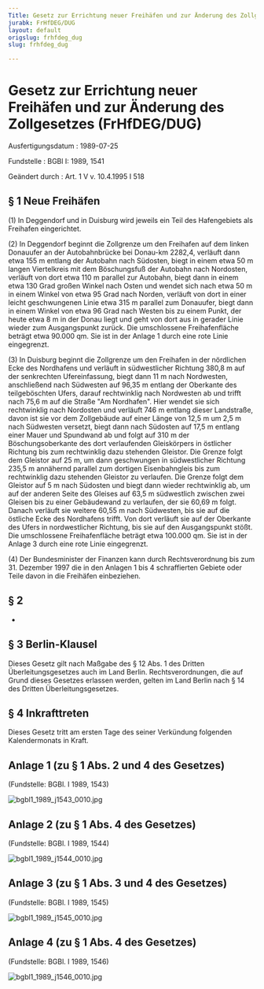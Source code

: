 ```yaml
---
Title: Gesetz zur Errichtung neuer Freihäfen und zur Änderung des Zollgesetzes
jurabk: FrHfDEG/DUG
layout: default
origslug: frhfdeg_dug
slug: frhfdeg_dug

---
```


# Gesetz zur Errichtung neuer Freihäfen und zur Änderung des Zollgesetzes (FrHfDEG/DUG)

Ausfertigungsdatum
:   1989-07-25

Fundstelle
:   BGBl I: 1989, 1541

Geändert durch
:   Art. 1 V v. 10.4.1995 I 518


## § 1 Neue Freihäfen

(1) In Deggendorf und in Duisburg wird jeweils ein Teil des Hafengebiets als Freihafen eingerichtet.

(2) In Deggendorf beginnt die Zollgrenze um den Freihafen auf dem linken Donauufer an der Autobahnbrücke bei Donau-km 2282,4, verläuft dann etwa 155 m entlang der Autobahn nach Südosten, biegt in einem etwa 50 m langen Viertelkreis mit dem Böschungsfuß der Autobahn nach Nordosten, verläuft von dort etwa 110 m parallel zur Autobahn, biegt dann in einem etwa 130 Grad großen Winkel nach Osten und wendet sich nach etwa 50 m in einem Winkel von etwa 95 Grad nach Norden, verläuft von dort in einer leicht geschwungenen Linie etwa 315 m parallel zum Donauufer, biegt dann in einem Winkel von etwa 96 Grad nach Westen bis zu einem Punkt, der heute etwa 8 m in der Donau liegt und geht von dort aus in gerader Linie wieder zum Ausgangspunkt zurück. Die umschlossene Freihafenfläche beträgt etwa 90.000
qm. Sie ist in der Anlage 1 durch eine rote Linie eingegrenzt.

(3) In Duisburg beginnt die Zollgrenze um den Freihafen in der nördlichen Ecke des Nordhafens und verläuft in südwestlicher Richtung 380,8 m auf der senkrechten Ufereinfassung, biegt dann 11 m nach Nordwesten, anschließend nach Südwesten auf 96,35 m entlang der Oberkante des teilgeböschten Ufers, darauf rechtwinklig nach Nordwesten ab und trifft nach 75,6 m auf die Straße "Am Nordhafen". Hier wendet sie sich rechtwinklig nach Nordosten und verläuft 746 m entlang dieser Landstraße, davon ist sie vor dem Zollgebäude auf einer Länge von 12,5 m um 2,5 m nach Südwesten versetzt, biegt dann nach Südosten auf 17,5 m entlang einer Mauer und Spundwand ab und folgt auf 310 m der Böschungsoberkante des dort verlaufenden Gleiskörpers in östlicher Richtung bis zum rechtwinklig dazu stehenden Gleistor. Die Grenze folgt dem Gleistor auf 25 m, um dann geschwungen in südwestlicher Richtung 235,5 m annähernd parallel zum dortigen Eisenbahngleis bis zum rechtwinklig dazu stehenden Gleistor zu verlaufen. Die Grenze folgt dem Gleistor auf 5 m nach Südosten und biegt dann wieder rechtwinklig ab, um auf der anderen Seite des Gleises auf 63,5 m südwestlich zwischen zwei Gleisen bis zu einer Gebäudewand zu verlaufen, der sie 60,69 m folgt. Danach verläuft sie weitere 60,55 m nach Südwesten, bis sie auf die östliche Ecke des Nordhafens trifft. Von dort verläuft sie auf der Oberkante des Ufers in nordwestlicher Richtung, bis sie auf den Ausgangspunkt stößt. Die umschlossene Freihafenfläche beträgt etwa 100.000
qm. Sie ist in der Anlage 3 durch eine rote Linie eingegrenzt.

(4) Der Bundesminister der Finanzen kann durch Rechtsverordnung bis zum 31. Dezember 1997 die in den Anlagen 1 bis 4 schraffierten Gebiete oder Teile davon in die Freihäfen einbeziehen.


## § 2

-


## § 3 Berlin-Klausel

Dieses Gesetz gilt nach Maßgabe des § 12 Abs. 1 des Dritten Überleitungsgesetzes auch im Land Berlin. Rechtsverordnungen, die auf Grund dieses Gesetzes erlassen werden, gelten im Land Berlin nach § 14 des Dritten Überleitungsgesetzes.


## § 4 Inkrafttreten

Dieses Gesetz tritt am ersten Tage des seiner Verkündung folgenden Kalendermonats in Kraft.


## Anlage 1 (zu § 1 Abs. 2 und 4 des Gesetzes)

(Fundstelle: BGBl. I 1989, 1543)

![bgbl1_1989_j1543_0010.jpg](bgbl1_1989_j1543_0010.jpg)

## Anlage 2 (zu § 1 Abs. 4 des Gesetzes)

(Fundstelle: BGBl. I 1989, 1544)

![bgbl1_1989_j1544_0010.jpg](bgbl1_1989_j1544_0010.jpg)

## Anlage 3 (zu § 1 Abs. 3 und 4 des Gesetzes)

(Fundstelle: BGBl. I 1989, 1545)

![bgbl1_1989_j1545_0010.jpg](bgbl1_1989_j1545_0010.jpg)

## Anlage 4 (zu § 1 Abs. 4 des Gesetzes)

(Fundstelle: BGBl. I 1989, 1546)

![bgbl1_1989_j1546_0010.jpg](bgbl1_1989_j1546_0010.jpg)
